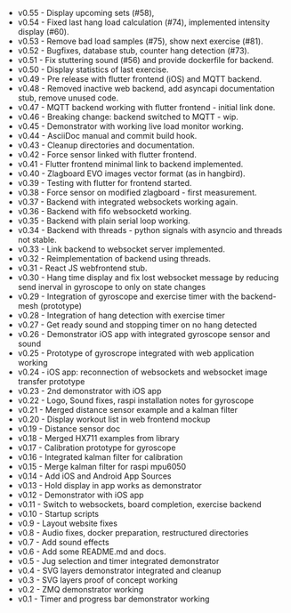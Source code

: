 - v0.55 - Display upcoming sets (#58), 
- v0.54 - Fixed last hang load calculation (#74), implemented intensity display (#60).
- v0.53 - Remove bad load samples (#75), show next exercise (#81).
- v0.52 - Bugfixes, database stub, counter hang detection (#73).
- v0.51 - Fix stuttering sound (#56) and provide dockerfile for backend.
- v0.50 - Display statistics of last exercise.
- v0.49 - Pre release with flutter frontend (iOS) and MQTT backend.
- v0.48 - Removed inactive web backend, add asyncapi documentation stub, remove unused code.
- v0.47 - MQTT backend working with flutter frontend - initial link done.
- v0.46 - Breaking change: backend switched to MQTT - wip.
- v0.45 - Demonstrator with working live load monitor working.
- v0.44 - AsciiDoc manual and commit build hook.
- v0.43 - Cleanup directories and documentation.
- v0.42 - Force sensor linked with flutter frontend.
- v0.41 - Flutter frontend minimal link to backend implemented.
- v0.40 - Zlagboard EVO images vector format (as in hangbird).
- v0.39 - Testing with flutter for frontend started.
- v0.38 - Force sensor on modified zlagboard - first measurement.
- v0.37 - Backend with integrated websockets working again.
- v0.36 - Backend with fifo websocketd working.
- v0.35 - Backend with plain serial loop working.
- v0.34 - Backend with threads - python signals with asyncio and threads not stable.
- v0.33 - Link backend to websocket server implemented.
- v0.32 - Reimplementation of backend using threads.
- v0.31 - React JS webfrontend stub.
- v0.30 - Hang time display and fix lost websocket message by reducing send inerval in gyroscope to only on state changes
- v0.29 - Integration of gyroscope and exercise timer with the backend-mesh (prototype)
- v0.28 - Integration of hang detection with exercise timer
- v0.27 - Get ready sound and stopping timer on no hang detected
- v0.26 - Demonstrator iOS app with integrated gyroscope sensor and sound
- v0.25 - Prototype of gyroscrope integrated with web application working
- v0.24 - iOS app: reconnection of websockets and websocket image transfer prototype 
- v0.23 - 2nd demonstrator with iOS app
- v0.22 - Logo, Sound fixes, raspi installation notes for gyroscope
- v0.21 - Merged distance sensor example and a kalman filter
- v0.20 - Display workout list in web frontend mockup
- v0.19 - Distance sensor doc
- v0.18 - Merged HX711 examples from library
- v0.17 - Calibration prototype for gyroscope
- v0.16 - Integrated kalman filter for calibration 
- v0.15 - Merge kalman filter for raspi mpu6050
- v0.14 - Add iOS and Android App Sources
- v0.13 - Hold display in app works as demonstrator
- v0.12 - Demonstrator with iOS app
- v0.11 - Switch to websockets, board completion, exercise backend
- v0.10 - Startup scripts
- v0.9 - Layout website fixes
- v0.8 - Audio fixes, docker preparation, restructured directories
- v0.7 - Add sound effects
- v0.6 - Add some README.md and docs.
- v0.5 - Jug selection and timer integrated demonstrator
- v0.4 - SVG layers demonstrator integrated and cleanup
- v0.3 - SVG layers proof of concept working
- v0.2 - ZMQ demonstrator working
- v0.1 - Timer and progress bar demonstrator working
